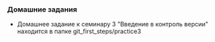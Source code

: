 ### Домашние задания

* Домашнее задание к семинару 3 "Введение в контроль версии" находится в папке git_first_steps/practice3
